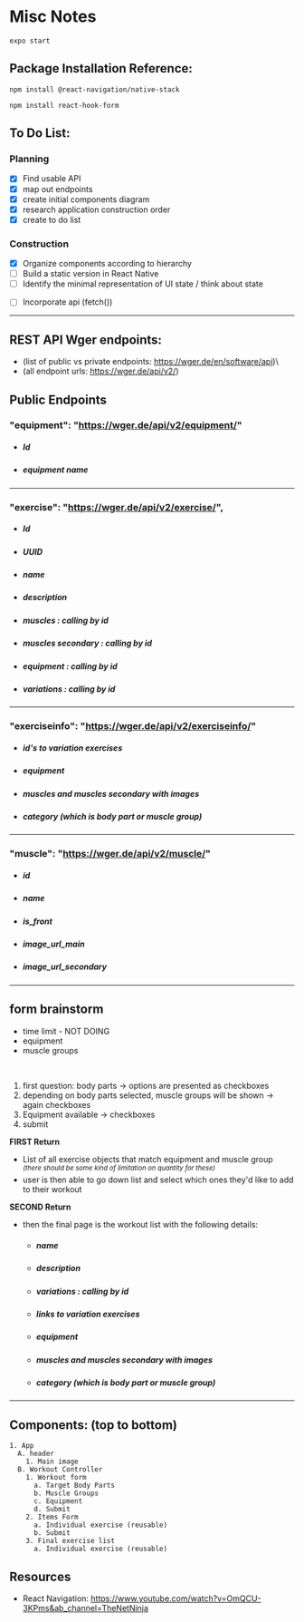 # **Misc Notes**

`expo start`

## **Package Installation Reference:**
```npm install @react-navigation/native-stack```

```npm install react-hook-form```

## **To Do List:**
### Planning
- [x] Find usable API
- [x] map out endpoints
- [x] create initial components diagram
- [x] research application construction order
- [x] create to do list

### Construction
- [X] Organize components according to hierarchy
- [ ] Build a static version in React Native
- [ ] Identify the minimal representation of UI state / think about state
<!-- - [ ] Test and write reducers -->
<!-- - [ ] Add redux -->
- [ ] Incorporate api (fetch())

---

## **REST API Wger endpoints:**
- (list of public vs private endpoints: https://wger.de/en/software/api)\
- (all endpoint urls: https://wger.de/api/v2/)

## Public Endpoints
### "equipment": "https://wger.de/api/v2/equipment/"
- ##### Id
- ##### equipment name
---
### "exercise": "https://wger.de/api/v2/exercise/",
- ##### Id
- ##### UUID
- ##### name
- ##### description
- ##### muscles : calling by id
- ##### muscles secondary : calling by id
- ##### equipment : calling by id
- ##### variations : calling by id
---
### "exerciseinfo": "https://wger.de/api/v2/exerciseinfo/"
- ##### id's to variation exercises
- ##### equipment
- ##### muscles and muscles secondary with images
- ##### category (which is body part or muscle group)
---
### "muscle": "https://wger.de/api/v2/muscle/"
- ##### id
- ##### name
- ##### is_front
- ##### image_url_main
- ##### image_url_secondary
---

## **form brainstorm**

- time limit - NOT DOING
- equipment
- muscle groups
<br/>

1. first question: body parts -> options are presented as checkboxes
2. depending on body parts selected, muscle groups will be shown -> again checkboxes
3.  Equipment available -> checkboxes
4. submit

**FIRST Return**
- List of all exercise objects that match equipment and muscle group\
 <SUP>_(there should be some kind of limitation on quantity for these)_</SUP>
- user is then able to go down list and select which ones they'd like to add to their workout

**SECOND Return**
- then the final page is the workout list with the following details:
  - ##### name
  - ##### description
  - ##### variations : calling by id
  - ##### links to variation exercises
  - ##### equipment
  - ##### muscles and muscles secondary with images
  - ##### category (which is body part or muscle group)

---
## **Components:** (top to bottom)
```
1. App
  A. header
    1. Main image
  B. Workout Controller
    1. Workout form
      a. Target Body Parts
      b. Muscle Groups
      c. Equipment
      d. Submit
    2. Items Form
      a. Individual exercise (reusable)
      b. Submit
    3. Final exercise list
      a. Individual exercise (reusable)
```

## **Resources**

- React Navigation: https://www.youtube.com/watch?v=OmQCU-3KPms&ab_channel=TheNetNinja